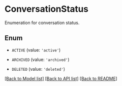 # ConversationStatus

Enumeration for conversation status.

## Enum

* `ACTIVE` (value: `'active'`)

* `ARCHIVED` (value: `'archived'`)

* `DELETED` (value: `'deleted'`)

[[Back to Model list]](../README.md#documentation-for-models) [[Back to API list]](../README.md#documentation-for-api-endpoints) [[Back to README]](../README.md)


